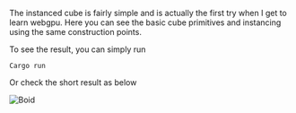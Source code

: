 The instanced cube is fairly simple and is actually the first try when I get to learn webgpu. Here you can see the basic cube primitives and instancing using the same construction points. 

To see the result, you can  simply run
```
Cargo run
```

Or check the short result as below

![Boid](https://github.com/Togem0n/webgpu_rust/blob/main/webgpu-rust.gif)

